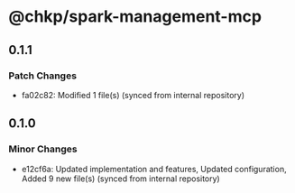 # @chkp/spark-management-mcp

## 0.1.1

### Patch Changes

- fa02c82: Modified 1 file(s) (synced from internal repository)

## 0.1.0

### Minor Changes

- e12cf6a: Updated implementation and features, Updated configuration, Added 9 new file(s) (synced from internal repository)

